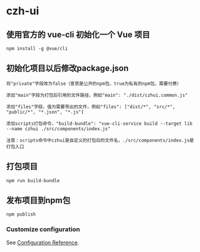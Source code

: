 # czh-ui

## 使用官方的 vue-cli 初始化一个 Vue 项目
```
npm install -g @vue/cli
```

## 初始化项目以后修改package.json
```
将"private"字段改为false（意思是公开的npm包，true为私有的npm包，需要付费）
```
```
添加"main"字段为打包后引用的文件路径，例如"main": "./dist/czhui.common.js"
```
```
添加"files"字段，值为需要导出的文件，例如"files": ["dist/*", "src/*", "public/*", "*.json", "*.js"]
```
```
添加scripts打包命令，"build-bundle": "vue-cli-service build --target lib --name czhui ./src/components/index.js"
```
```
注意：scripts命令中czhui是自定义的打包后的文件名，./src/components/index.js是打包入口
```

## 打包项目
```
npm run build-bundle
```

## 发布项目到npm包
```
npm publish
```

### Customize configuration
See [Configuration Reference](https://cli.vuejs.org/config/).
